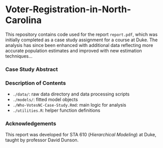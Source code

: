 # Voter-Registration-in-North-Carolina
This repository contains code used for the report ```report.pdf```, which was initially
completed as a case study assignment for a course at Duke. The analysis has since
been enhanced with additional data reflecting more accurate population estimates 
and improved with new estimation techniques...

### Case Study Abstract


### Description of Contents
- ```./data/```: raw data directory and data processing scripts
- ```./models/```: fitted model objects
- ```./Who-VotesNC-Case-Study.Rmd```: main logic for analysis
- ```./utilities.R```: helper function definitions


### Acknowledgements
This report was developed for STA 610 (_Hierarchical Modeling_) at Duke, taught 
by professor David Dunson.
